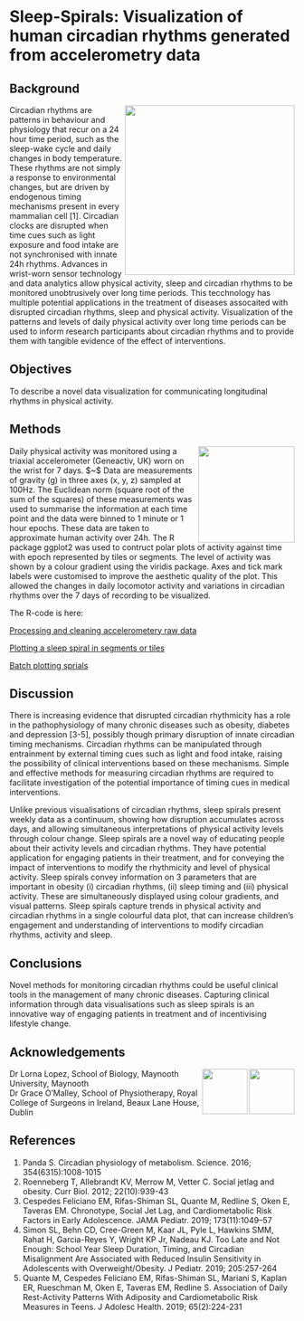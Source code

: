 # Sleep-Spirals: Visualization of human circadian rhythms generated from accelerometry data




## Background</summary>
<img align="right" width=300 src="https://user-images.githubusercontent.com/29300100/195515257-780e10eb-f95e-45d9-95ed-c7a42a74e612.png">
Circadian rhythms are patterns in behaviour and physiology that recur on a 24 hour time period, such as the sleep-wake cycle and daily changes in body temperature. These rhythms are not simply a response to environmental changes, but are driven by endogenous timing mechanisms present in every mammalian cell [1]. Circadian clocks are disrupted when time cues such as light exposure and food intake are not synchronised with innate 24h rhythms. Advances in wrist-worn sensor technology and data analytics allow physical activity, sleep and circadian rhythms to be monitored unobtrusively over long time periods. This tecchnology has multiple potential applications in the treatment of diseases assocaited with disrupted circadian rhythms, sleep and physical activity. Visualization of the patterns and levels of daily physical activity over long time periods can be used to inform research participants about circadian rhythms and to provide them with tangible evidence of the effect of interventions. 
 </details>
 
##  Objectives
To describe a novel data visualization for communicating longitudinal rhythms in physical activity.

##  Methods
<img align="right" width=170 src="https://user-images.githubusercontent.com/29300100/195515689-7d6a3329-e15d-4f60-a135-1f171d68037d.png">
Daily physical activity was monitored using a triaxial accelerometer (Geneactiv, UK) worn on the wrist for 7 days.
$~$
Data are measurements of gravity (g) in three axes (x, y, z) sampled at 100Hz.  The Euclidean norm (square root of the sum of the squares) of these measurements was used to summarise the information at each time point and the data were binned to 1 minute or 1 hour epochs.  These data are taken to approximate human activity over 24h.  The R package ggplot2 was used to contruct polar plots of activity against time with epoch represented by tiles or segments.  The level of activity was shown by a colour gradient using the viridis package. Axes and tick mark labels were customised to improve the aesthetic quality of the plot.  This allowed the changes in daily locomotor activity and variations in circadian rhythms over the 7 days of recording to be visualized.

The R-code is here:  

[Processing and cleaning accelerometery raw data](/analysis/Spirals_data_cleaning.R)  

[Plotting a sleep spiral in segments or tiles](/analysis/Spirals_plotting.R)  

[Batch plotting sprials](https://github.com/cawyse9/Sleep-Spirals/blob/main/analysis/Spirals_batch%20plot.R)  


## Discussion

There is increasing evidence that disrupted circadian rhythmicity has a role in the pathophysiology of many chronic diseases such as obesity, diabetes and depression [3-5], possibly though primary disruption of innate circadian timing mechanisms. Circadian rhythms can be manipulated through entrainment by external timing cues such as light and food intake, raising the possibility of clinical interventions based on these mechanisms. Simple and effective methods for measuring circadian rhythms are required to facilitate investigation of the potential importance of timing cues in medical interventions.

Unlike previous visualisations of circadian rhythms, sleep spirals present weekly data as a continuum, showing how disruption accumulates across days, and allowing simultaneous interpretations of physical activity levels through colour change. Sleep spirals are a novel way of educating people about their activity levels and circadian rhythms. They have potential application for engaging patients in their treatment, and for conveying the impact of interventions to modify the rhythmicity and level of physical activity. Sleep spirals convey information on 3 parameters that are important in obesity (i) circadian rhythms, (ii) sleep timing and (iii) physical activity. These are simultaneously displayed using colour gradients, and visual patterns. Sleep spirals capture trends in physical activity and circadian rhythms in a single colourful data plot, that can increase children’s engagement and understanding of interventions to modify circadian rhythms, activity and sleep.

## Conclusions
Novel methods for monitoring circadian rhythms could be useful clinical tools in the management of many chronic diseases. Capturing clinical information through data visualisations such as sleep spirals is an innovative way of engaging patients in treatment and of incentivising lifestyle change.

## Acknowledgements
<img align="right" height=80 src="https://user-images.githubusercontent.com/29300100/195516741-adf8db9d-c284-4667-967b-9469ca2428b5.png"> <img align="right" height=80 src="https://user-images.githubusercontent.com/29300100/195517055-f7731b8e-8d6b-4915-88ea-52e9427d8a04.png">


Dr Lorna Lopez, School of Biology, Maynooth University, Maynooth  
Dr Grace O’Malley, School of Physiotherapy, Royal College of Surgeons in Ireland, Beaux Lane House, Dublin

## References
1. Panda S. Circadian physiology of metabolism. Science. 2016; 354(6315):1008-1015
2. Roenneberg T, Allebrandt KV, Merrow M, Vetter C. Social jetlag and obesity. Curr Biol. 2012; 22(10):939-43
3. Cespedes Feliciano EM, Rifas-Shiman SL, Quante M, Redline S, Oken E, Taveras EM. Chronotype, Social Jet Lag, and Cardiometabolic Risk Factors in Early Adolescence.
JAMA Pediatr. 2019; 173(11):1049–57
4. Simon SL, Behn CD, Cree-Green M, Kaar JL, Pyle L, Hawkins SMM, Rahat H, Garcia-Reyes Y, Wright KP Jr, Nadeau KJ. Too Late and Not Enough: School Year Sleep
Duration, Timing, and Circadian Misalignment Are Associated with Reduced Insulin Sensitivity in Adolescents with Overweight/Obesity. J Pediatr. 2019; 205:257-264
5. Quante M, Cespedes Feliciano EM, Rifas-Shiman SL, Mariani S, Kaplan ER, Rueschman M, Oken E, Taveras EM, Redline S. Association of Daily Rest-Activity Patterns With
Adiposity and Cardiometabolic Risk Measures in Teens. J Adolesc Health. 2019; 65(2):224-231

